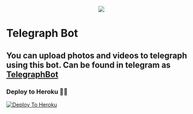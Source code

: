 <p align="center">
  <img src="https://telegra.ph/file/a4a28716e073a76e71b15.jpg">
</p>

# Telegraph Bot

## You can upload photos and videos to telegraph using this bot. Can be found in telegram as [TelegraphBot](https://t.me/Telegraph_Xobot)

### Deploy to Heroku 🏃‍♂

[![Deploy To Heroku](https://www.herokucdn.com/deploy/button.svg)](https://heroku.com/deploy?template=https://github.com/SHRVAN42/Telegraph)


